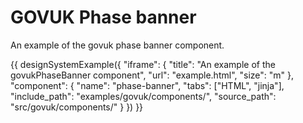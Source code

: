 # GOVUK Phase banner

An example of the govuk phase banner component.

{{ designSystemExample({
"iframe": {
    "title": "An example of the govukPhaseBanner component",
    "url": "example.html",
    "size": "m"
},
"component": {
    "name": "phase-banner",
    "tabs": ["HTML", "jinja"],
    "include_path": "examples/govuk/components/",
    "source_path": "src/govuk/components/"
}
}) }}
